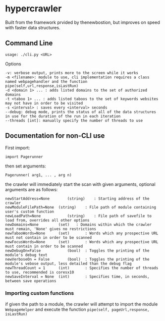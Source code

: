 # hypercrawler

Built from the framework prvided by thenewbostion, but improves on speed with faster data structures.
	
## Command Line
	usage: ./cli.py <URL>

Options

	-v: verbose output, prints more to the screen while it works
	-m <filename>: module to use, cli implementation requires a class named webpagehandler and the function pipe(self,url,response,isLastRun)	
	-d <domain 1> ... : adds listed domains to the set of authorized domains
	-t <taboo 1> ... : adds listed taboos to the set of keywords websites may not have in order to be visited
	-s <interval> : saves every <interval> seconds
	--debug: debug mode, prints the status of all of the data structures in use for the duration of the run in each iteration
	--threads [int]: manually specify the number of threads to use

## Documentation for non-CLI use

First import:

	import Pagerunner

then set arguments:

	Pagerunner( arg1, ... , arg n)

the crawler will immediately start the scan with given arguments, optional arguments are as follows:
	
	newStartAddress=None		(string)	: Starting address of the crawler
	newModuleFilePath=None	(string)	: File path of module containing user's custom function
	newLoadPath=None			(string)	: File path of savefile to load from, overrides all other options 
	newDomains=None			(set) 	: Domains within which the crawler must remain, 'None' gives no restrictions
	newTabooWords=None		(set)		: Words which any prospective URL must not contain in order to be scanned
	newFocusWords=None		(set)		: Words which any prospective URL must contain in order to be scanned
	newDebugOn=False			(bool)	: Toggles the printing of the module's debug text
	newVerboseOn = False		(bool)	: Toggles the printing of the module's vebose output, less detailed than the debug flag
	newThreadCount = 1		(int)		: Specifies the number of threads to use, recommended is coresx10 
	newSaveInterval = None	(int)		: Specifies time, in seconds, between save operations


### Importing custom functions

if given the path to a module, the crawler will attempt to import the module `WebpageHelper` and execute the function `pipe(self, pageUrl,response, isLastRun)`
